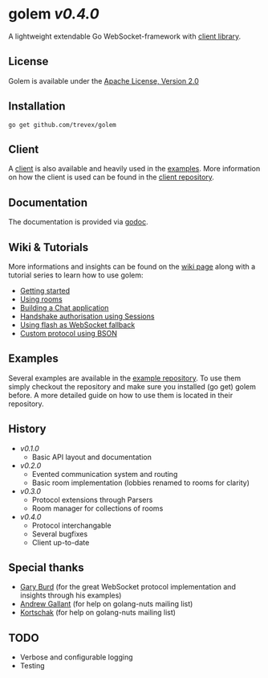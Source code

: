 golem _v0.4.0_
================================
A lightweight extendable Go WebSocket-framework with [client library](https://github.com/trevex/golem_client). 

License
-------------------------
Golem is available under the  [Apache License, Version 2.0](http://www.apache.org/licenses/LICENSE-2.0.html)

Installation
-------------------------
```
go get github.com/trevex/golem
```

Client
-------------------------
A [client](https://github.com/trevex/golem_client) is also available and heavily used in the [examples](https://github.com/trevex/golem_examples).
More information on how the client is used can be found in the [client repository](https://github.com/trevex/golem_client).

Documentation
-------------------------
The documentation is provided via [godoc](http://godoc.org/github.com/trevex/golem).

Wiki & Tutorials
-------------------------
More informations and insights can be found on the [wiki page](https://github.com/trevex/golem/wiki) along with a tutorial series to learn how to use golem:
* [Getting started](https://github.com/trevex/golem/wiki/Getting-started)
* [Using rooms](https://github.com/trevex/golem/wiki/Using-rooms)
* [Building a Chat application](https://github.com/trevex/golem/wiki/Building-a-chat-application)
* [Handshake authorisation using Sessions](https://github.com/trevex/golem/wiki/Handshake-authorisation-using-Sessions)
* [Using flash as WebSocket fallback](https://github.com/trevex/golem/wiki/Using-flash-as-WebSocket-fallback)
* [Custom protocol using BSON](https://github.com/trevex/golem/wiki/Custom-protocol-using-BSON)

Examples
-------------------------
Several examples are available in the [example repository](https://github.com/trevex/golem_examples). To use them simply checkout the
repository and make sure you installed (go get) golem before. A more detailed guide on how
to use them is located in their repository.

History
-------------------------
* _v0.1.0_ 
  * Basic API layout and documentation
* _v0.2.0_ 
  * Evented communication system and routing
  * Basic room implementation (lobbies renamed to rooms for clarity)
* _v0.3.0_ 
  * Protocol extensions through Parsers
  * Room manager for collections of rooms
* _v0.4.0_ 
  * Protocol interchangable
  * Several bugfixes
  * Client up-to-date

Special thanks
-------------------------
* [Gary Burd](http://gary.beagledreams.com/) (for the great WebSocket protocol implementation and insights through his examples)
* [Andrew Gallant](http://burntsushi.net/) (for help on golang-nuts mailing list)
* [Kortschak](https://github.com/kortschak) (for help on golang-nuts mailing list)

TODO
-------------------------
* Verbose and configurable logging
* Testing
